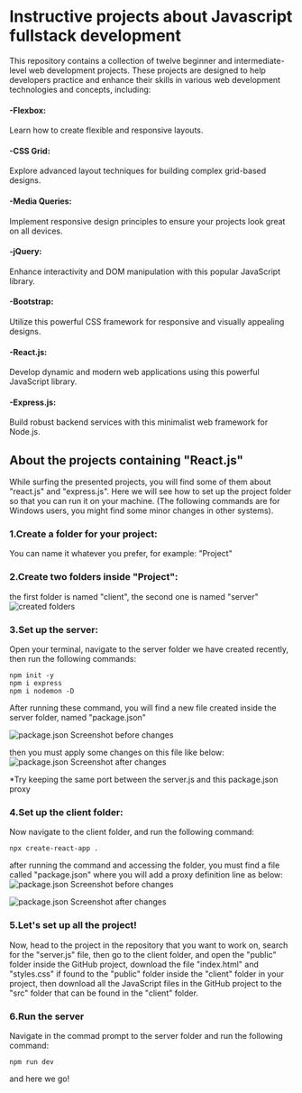 
# Instructive projects about Javascript fullstack development
This repository contains a collection of twelve beginner and intermediate-level web development projects. These projects are designed to help developers practice and enhance their skills in various web development technologies and concepts, including:

#### -Flexbox:
  Learn how to create flexible and responsive layouts.

#### -CSS Grid:
  Explore advanced layout techniques for building complex grid-based designs.

#### -Media Queries:
  Implement responsive design principles to ensure your projects look great on all devices.

#### -jQuery:
  Enhance interactivity and DOM manipulation with this popular JavaScript library.

#### -Bootstrap:
  Utilize this powerful CSS framework for responsive and visually appealing designs.

#### -React.js:
  Develop dynamic and modern web applications using this powerful JavaScript library.

#### -Express.js:
  Build robust backend services with this minimalist web framework for Node.js.


## About the projects containing "React.js"
  While surfing the presented projects, you will find some of them about "react.js" and "express.js". 
Here we will see how to set up the project folder so that you can run it on your machine.
(The following commands are for Windows users, you might find some minor changes in other systems).

### 1.Create a folder for your project:
You can name it whatever you prefer, for example: "Project"
### 2.Create two folders inside "Project":
the first folder is named "client", the second one is named "server"
![created folders](https://github.com/MohamedReda2003/Javascript-fullstack-dev-instructive-projects/assets/61638355/7449984f-d388-48a1-af34-8eec0a7063ee)
### 3.Set up the server:
Open your terminal, navigate to the server folder we have created recently, then run the following commands:
```
npm init -y
npm i express
npm i nodemon -D
```
After running these command, you will find a new file created inside the server folder, named "package.json"

![package.json Screenshot before changes](https://github.com/MohamedReda2003/Javascript-fullstack-dev-instructive-projects/assets/61638355/250b840f-bb0c-4e08-82a0-8e0cf0c39c43)

then you must apply some changes on this file like below:
![package.json Screenshot after changes](https://github.com/MohamedReda2003/Javascript-fullstack-dev-instructive-projects/assets/61638355/707b7def-0bef-48dc-9d24-d8c37e55cfbe)

*Try keeping the same port between the server.js and this package.json proxy
### 4.Set up the client folder:
Now navigate to the client folder, and run the following command:
```
npx create-react-app .
```
after running the command and accessing the folder, you must find a file called "package.json" where you will add a proxy definition line as below:
![package.json Screenshot before changes](https://github.com/MohamedReda2003/Javascript-fullstack-dev-instructive-projects/assets/61638355/09ef01fd-fa90-4fde-9cb3-a76ea267373a)

![package.json Screenshot after changes](https://github.com/MohamedReda2003/Javascript-fullstack-dev-instructive-projects/assets/61638355/8f5589b8-7064-49aa-8cef-27cfe03423f0)
### 5.Let's set up all the project!
Now, head to the project in the repository that you want to work on, search for the "server.js" file, then go to the client folder, and open the "public" folder inside the GitHub project, download the file "index.html" and "styles.css" if found to the "public" folder inside the "client" folder in your project, then download all the JavaScript files in the GitHub project to the "src" folder that can be found in the "client" folder.
### 6.Run the server
Navigate in the commad prompt to the server folder and run the following command:
```
npm run dev
```
and here we go!